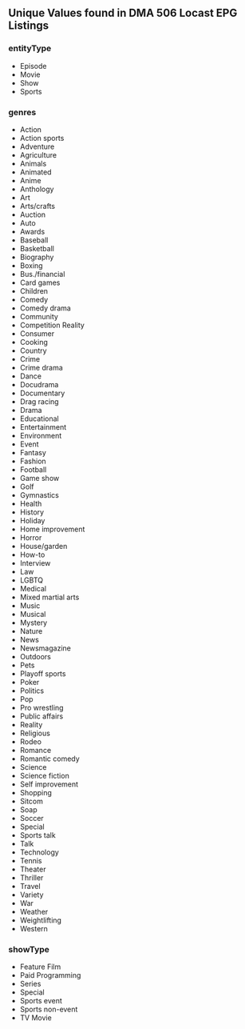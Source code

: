 ## Unique Values found in DMA 506 Locast EPG Listings

### entityType
* Episode
* Movie
* Show
* Sports

### genres
* Action
* Action sports
* Adventure
* Agriculture
* Animals
* Animated
* Anime
* Anthology
* Art
* Arts/crafts
* Auction
* Auto
* Awards
* Baseball
* Basketball
* Biography
* Boxing
* Bus./financial
* Card games
* Children
* Comedy
* Comedy drama
* Community
* Competition Reality
* Consumer
* Cooking
* Country
* Crime
* Crime drama
* Dance
* Docudrama
* Documentary
* Drag racing
* Drama
* Educational
* Entertainment
* Environment
* Event
* Fantasy
* Fashion
* Football
* Game show
* Golf
* Gymnastics
* Health
* History
* Holiday
* Home improvement
* Horror
* House/garden
* How-to
* Interview
* Law
* LGBTQ
* Medical
* Mixed martial arts
* Music
* Musical
* Mystery
* Nature
* News
* Newsmagazine
* Outdoors
* Pets
* Playoff sports
* Poker
* Politics
* Pop
* Pro wrestling
* Public affairs
* Reality
* Religious
* Rodeo
* Romance
* Romantic comedy
* Science
* Science fiction
* Self improvement
* Shopping
* Sitcom
* Soap
* Soccer
* Special
* Sports talk
* Talk
* Technology
* Tennis
* Theater
* Thriller
* Travel
* Variety
* War
* Weather
* Weightlifting
* Western

### showType
* Feature Film
* Paid Programming
* Series
* Special
* Sports event
* Sports non-event
* TV Movie

